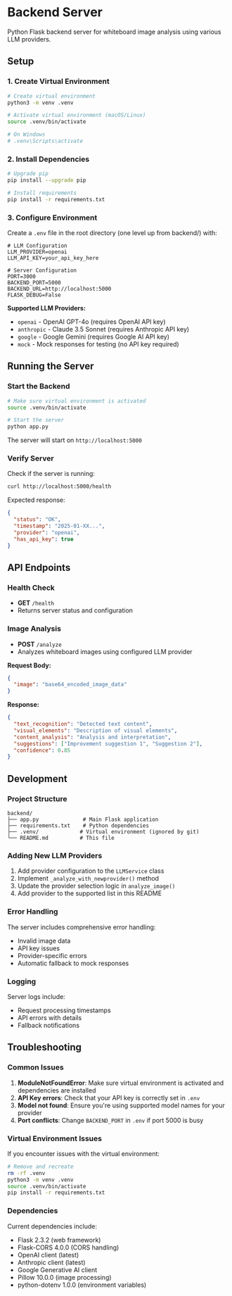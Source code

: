 # Backend Server

Python Flask backend server for whiteboard image analysis using various LLM providers.

## Setup

### 1. Create Virtual Environment

```bash
# Create virtual environment
python3 -m venv .venv

# Activate virtual environment (macOS/Linux)
source .venv/bin/activate

# On Windows
# .venv\Scripts\activate
```

### 2. Install Dependencies

```bash
# Upgrade pip
pip install --upgrade pip

# Install requirements
pip install -r requirements.txt
```

### 3. Configure Environment

Create a `.env` file in the root directory (one level up from backend/) with:

```env
# LLM Configuration
LLM_PROVIDER=openai
LLM_API_KEY=your_api_key_here

# Server Configuration  
PORT=3000
BACKEND_PORT=5000
BACKEND_URL=http://localhost:5000
FLASK_DEBUG=False
```

**Supported LLM Providers:**
- `openai` - OpenAI GPT-4o (requires OpenAI API key)
- `anthropic` - Claude 3.5 Sonnet (requires Anthropic API key)
- `google` - Google Gemini (requires Google AI API key)
- `mock` - Mock responses for testing (no API key required)

## Running the Server

### Start the Backend

```bash
# Make sure virtual environment is activated
source .venv/bin/activate

# Start the server
python app.py
```

The server will start on `http://localhost:5000`

### Verify Server

Check if the server is running:

```bash
curl http://localhost:5000/health
```

Expected response:
```json
{
  "status": "OK",
  "timestamp": "2025-01-XX...",
  "provider": "openai",
  "has_api_key": true
}
```

## API Endpoints

### Health Check
- **GET** `/health`
- Returns server status and configuration

### Image Analysis
- **POST** `/analyze`
- Analyzes whiteboard images using configured LLM provider

**Request Body:**
```json
{
  "image": "base64_encoded_image_data"
}
```

**Response:**
```json
{
  "text_recognition": "Detected text content",
  "visual_elements": "Description of visual elements",
  "content_analysis": "Analysis and interpretation",
  "suggestions": ["Improvement suggestion 1", "Suggestion 2"],
  "confidence": 0.85
}
```

## Development

### Project Structure

```
backend/
├── app.py              # Main Flask application
├── requirements.txt    # Python dependencies
├── .venv/             # Virtual environment (ignored by git)
└── README.md          # This file
```

### Adding New LLM Providers

1. Add provider configuration to the `LLMService` class
2. Implement `_analyze_with_newprovider()` method
3. Update the provider selection logic in `analyze_image()`
4. Add provider to the supported list in this README

### Error Handling

The server includes comprehensive error handling:
- Invalid image data
- API key issues
- Provider-specific errors
- Automatic fallback to mock responses

### Logging

Server logs include:
- Request processing timestamps
- API errors with details
- Fallback notifications

## Troubleshooting

### Common Issues

1. **ModuleNotFoundError**: Make sure virtual environment is activated and dependencies are installed
2. **API Key errors**: Check that your API key is correctly set in `.env`
3. **Model not found**: Ensure you're using supported model names for your provider
4. **Port conflicts**: Change `BACKEND_PORT` in `.env` if port 5000 is busy

### Virtual Environment Issues

If you encounter issues with the virtual environment:

```bash
# Remove and recreate
rm -rf .venv
python3 -m venv .venv
source .venv/bin/activate
pip install -r requirements.txt
```

### Dependencies

Current dependencies include:
- Flask 2.3.2 (web framework)
- Flask-CORS 4.0.0 (CORS handling)
- OpenAI client (latest)
- Anthropic client (latest)
- Google Generative AI client
- Pillow 10.0.0 (image processing)
- python-dotenv 1.0.0 (environment variables)
